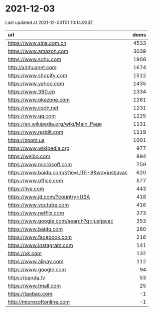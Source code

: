 # 2021-12-03

<!-- BEGIN -->
Last updated at 2021-12-03T01:10:14.923Z

url | doms
:- | -:
https://www.sina.com.cn | 4533
https://www.amazon.com | 3039
https://www.sohu.com | 1908
http://xinhuanet.com | 1674
https://www.shopify.com | 1512
https://www.yahoo.com | 1435
https://www.360.cn | 1334
https://www.okezone.com | 1261
https://www.csdn.net | 1231
https://www.qq.com | 1225
https://en.wikipedia.org/wiki/Main_Page | 1131
https://www.reddit.com | 1119
https://zoom.us | 1001
https://www.wikipedia.org | 977
https://weibo.com | 894
https://www.microsoft.com | 759
https://www.baidu.com/s?ie=UTF-8&wd=justjavac | 620
https://www.office.com | 577
https://live.com | 443
https://www.jd.com/?country=USA | 418
https://www.youtube.com | 416
https://www.netflix.com | 373
https://www.google.com/search?q=justjavac | 353
https://www.baidu.com | 260
https://www.facebook.com | 216
https://www.instagram.com | 141
https://vk.com | 132
https://www.alipay.com | 112
https://www.google.com | 94
https://panda.tv | 53
https://www.tmall.com | 25
https://taobao.com | -1
http://microsoftonline.com | -1
<!-- END -->

